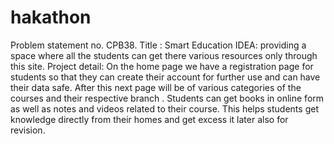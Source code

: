 # hakathon
Problem statement no. CPB38.
Title : Smart Education
IDEA:
    providing a space where all the students can get there various resources only through this site.
Project detail:
    On the home page we have a registration page for students so that they can create their account for further use and can have their data safe. After this next page will be of various categories of the courses and their respective branch .
    Students can get books in online form as well as notes and videos related to their course.
    This helps students get knowledge directly from their homes and get excess it later also for revision.
